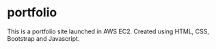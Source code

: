 # portfolio
This is a portfolio site launched in AWS EC2. Created using HTML, CSS, Bootstrap and Javascript.
